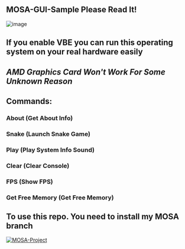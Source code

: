 ## MOSA-GUI-Sample Please Read It!
![image](https://github.com/nifanfa/MOSA-GUI-Sample/blob/master/VirtualBox_MOSA_29_08_2021_22_54_48.png)  
## If you enable VBE you can run this operating system on your real hardware easily
## ***AMD Graphics Card Won't Work For Some Unknown Reason***
## Commands:  
### About (Get About Info)
### Snake (Launch Snake Game)
### Play (Play System Info Sound)
### Clear (Clear Console)
### FPS (Show FPS)
### Get Free Memory (Get Free Memory) 

## To use this repo. You need to install my MOSA branch
[![MOSA-Project](https://github-readme-stats.vercel.app/api/pin/?username=nifanfa&repo=MOSA-Core)](https://github.com/nifanfa/MOSA-Core)

